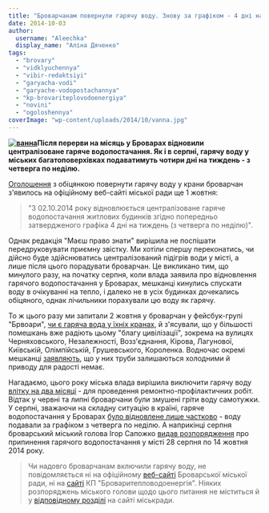 ```yaml
---
title: "Броварчанам повернули гарячу воду. Знову за графіком - 4 дні на тиждень"
date: 2014-10-03
author: 
  username: "Aleechka"
  display_name: "Аліна Дяченко"
tags: 
  - "brovary"
  - "vidklyuchennya"
  - "vibir-redaktsiyi"
  - "garyacha-vodi"
  - "garyache-vodopostachannya"
  - "kp-brovariteplovodoenergiya"
  - "novini"
  - "ogoloshennya"
coverImage: "wp-content/uploads/2014/10/vanna.jpg"
---
```


**[![ванна](https://mpz.brovary.org/wp-content/uploads/2014/10/vanna.jpg)](https://mpz.brovary.org/wp-content/uploads/2014/10/vanna.jpg)Після перерви на місяць у Броварах відновили централізоване гаряче водопостачання. Як і в серпні, гарячу воду у міських багатоповерхівках подаватимуть чотири дні на тиждень - з четверга по неділю.** 

[Оголошення](http://docs.brovary.org/p13701/02.10.2014) з обіцянкою повернути гарячу воду у крани броварчан з'явилось на офіційному веб-сайті міської ради ще 1 жовтня:

> "З 02.10.2014 року відновлюється централізоване гаряче водопостачання житлових будинків згідно попередньо затвердженого графіка 4 дні на тиждень (з четверга по неділю)".

Однак редакція "Маєш право знати" вирішила не поспішати передруковувати приємну звістку. Ми хотіли спершу переконатись, чи дійсно буде здійснюватись централізований підігрів води у місті, а лише після цього порадувати броварчан. Це викликано тим, що минулого разу, на початку серпня, коли влада заявила про відновлення гарячого водопостачання у Броварах, мешканці кинулись спускати воду в очікуванні на тепло, і далеко не в усіх будинках дочекались обіцяного, однак лічильники порахували цю воду як гарячу.

То ж цього разу ми запитали 2 жовтня у броварчан у фейсбук-групі "Брвоари", [чи є гаряча вода у їхніх кранах](https://www.facebook.com/groups/brovary/permalink/905936169436350/), й з'ясували, що у більшості помешкань вже радіють цьому "благу цивілізації", зокрема на вулицях Черняховського, Незалежності, Возз'єднання, Кірова, Лагунової, Київській, Олімпійській, Грушевського, Короленка. Водночас окремі мешканці [заявляють](https://www.facebook.com/groups/brovary/permalink/905934456103188/), що у них труби залишаються холодними й приводу для радості немає.

Нагадаємо, цього року міська влада вирішила виключити гарячу воду [влітку на два місяці](https://mpz.brovary.org/u-chervni-ta-lipni-brovarchanam-dovedetsya-nagrivati-vodu-samotuzhki/) - для проведення ремонтно-профілактичних робіт. Відтак у червні та липні броварчани були змушені гріти воду самотужки. У серпні, зважаючи на складну ситуацію в країні, гаряче водопостачання у Броварах [було відновлене лише частково](https://mpz.brovary.org/z-serpnya-garyachu-vodu-v-brovarah-podavatimut-4-dni-na-tizhden/) - воду подавали за графіком з четверга по неділю. А наприкінці серпня броварський міський голова Ігор Сапожко [видав розпорядження](http://docs.brovary.org/p13177/28.08.2014/157) про припинення гарячого водопостачання у місті 28 серпня по 14 жовтня 2014 року.

> Чи надовго броварчанам включили гарячу воду, не повідомляється ні на офіційному [веб-сайті](http://brovary.kiev.ua/) Броварської міської ради, ні на [сайті](http://brovteplo.com.ua/) КП "Броваритепловодоенергія". Ніяких розпоряджень міського голови щодо цього питання не міститься й у [відповідному розділі](http://brovary.kiev.ua/rozporjadzhennja_miskogo_golovy) на сайті міськради.

